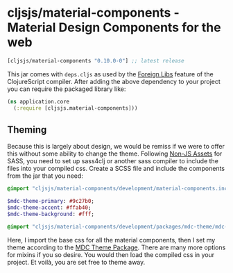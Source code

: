 # cljsjs/material-components - Material Design Components for the web

[](dependency)
```clojure
[cljsjs/material-components "0.10.0-0"] ;; latest release
```
[](/dependency)

This jar comes with `deps.cljs` as used by the [Foreign Libs][flibs] feature
of the ClojureScript compiler. After adding the above dependency to your project
you can require the packaged library like:

```clojure
(ns application.core
  (:require [cljsjs.material-components]))
```

## Theming
Because this is largely about design, we would be remiss if we were to
offer this without some ability to change the theme.
Following [Non-JS Assets][nonjs] for SASS, you need to set up sass4clj or
another sass compiler to include the files into your compiled css. Create a SCSS
file and include the components from the jar that you need:

```sass
@import "cljsjs/material-components/development/material-components.inc";

$mdc-theme-primary: #9c27b0;
$mdc-theme-accent: #ffab40;
$mdc-theme-background: #fff;

@import "cljsjs/material-components/development/packages/mdc-theme/mdc-theme";
```

Here, I import the base css for all the material components, then I set my theme
according to the [MDC Theme Package][mdctheme]. There are many more options for
mixins if you so desire. You would then load the compiled css in your project.
Et voilà, you are set free to theme away.

[flibs]: https://github.com/clojure/clojurescript/wiki/Packaging-Foreign-Dependencies
[nonjs]: https://github.com/cljsjs/packages/wiki/Non-JS-Assets
[mdctheme]: https://github.com/material-components/material-components-web/tree/master/packages/mdc-theme
